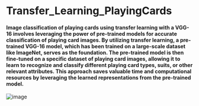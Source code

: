 # Transfer_Learning_PlayingCards
#### Image classification of playing cards using transfer learning with a VGG-16 involves leveraging the power of pre-trained models for accurate classification of playing card images. By utilizing transfer learning, a pre-trained VGG-16 model, which has been trained on a large-scale dataset like ImageNet, serves as the foundation. The pre-trained model is then fine-tuned on a specific dataset of playing card images, allowing it to learn to recognize and classify different playing card types, suits, or other relevant attributes. This approach saves valuable time and computational resources by leveraging the learned representations from the pre-trained model. 

![image](https://github.com/sambatsy/Transfer_Learning_PlayingCards_Classification/assets/109087333/52c7653f-ff91-49e7-9ad5-5cceb335a0e5)

